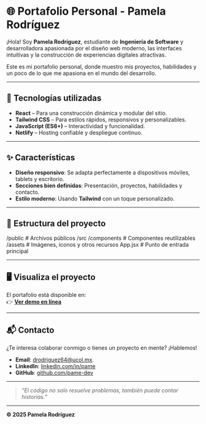 # 🌐 Portafolio Personal - Pamela Rodríguez

¡Hola! Soy **Pamela Rodríguez**, estudiante de **Ingeniería de Software** y desarrolladora apasionada por el diseño web moderno, las interfaces intuitivas y la construcción de experiencias digitales atractivas.  

Este es mi portafolio personal, donde muestro mis proyectos, habilidades y un poco de lo que me apasiona en el mundo del desarrollo.

---

## 🚀 Tecnologías utilizadas
- **React** – Para una construcción dinámica y modular del sitio.
- **Tailwind CSS** – Para estilos rápidos, responsivos y personalizables.
- **JavaScript (ES6+)** – Interactividad y funcionalidad.
- **Netlify** – Hosting confiable y despliegue continuo.

---

## ✨ Características
- **Diseño responsivo**: Se adapta perfectamente a dispositivos móviles, tablets y escritorio.  
- **Secciones bien definidas**: Presentación, proyectos, habilidades y contacto.  
- **Estilo moderno**: Usando **Tailwind** con un toque personalizado.  

---

## 📂 Estructura del proyecto
/public # Archivos públicos
/src
/components # Componentes reutilizables
/assets # Imágenes, íconos y otros recursos
App.jsx # Punto de entrada principal

---

## 🖥️ Visualiza el proyecto
El portafolio está disponible en:  
👉 **[Ver demo en línea](https://zippy-smakager-0a26f8.netlify.app/)**  

---

## 📬 Contacto
¿Te interesa colaborar conmigo o tienes un proyecto en mente? ¡Hablemos!  
- **Email**: [drodriguez64@ucol.mx](https://mail.google.com/mail/u/0/#inbox?compose=CllgCJZZQlmjKXXmGXZlcLvctKGNMJmZHpxfTNqgXlJtgDJZRfHWbcRrkkVlMGzQBwrKCQvFJBB).  
- **LinkedIn**: [linkedin.com/in/pame](https://www.linkedin.com/in/daira-pamela-rodriguez-gomez-167452324/)  
- **GitHub**: [github.com/pame-dev](https://github.com/pame-dev)  

---

> *“El código no solo resuelve problemas, también puede contar historias.”*  

---
**© 2025 Pamela Rodríguez**  
